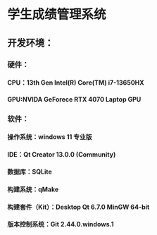 # 学生成绩管理系统

## 开发环境：

### 硬件：

#### CPU：13th Gen Intel(R) Core(TM) i7-13650HX
#### GPU:NVIDA GeForece RTX 4070 Laptop GPU

### 软件：

#### 操作系统：windows 11 专业版
#### IDE：Qt Creator 13.0.0 (Community)
#### 数据库：SQLite
#### 构建系统：qMake
#### 构建套件（Kit）：Desktop Qt 6.7.0 MinGW 64-bit
#### 版本控制系统：Git 2.44.0.windows.1

